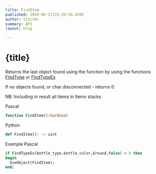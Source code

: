 ```yaml
---
title: FindItem
published: 2020-06-21T21:36:59.459Z
author: Vizit0r
summary: API
layout: blog

---
```


# {title}

Returns the last object found using the function by using the functions [FindType](Api/FindType) or [FindTypeEx](Api/FindTypeEx)

If no objects found, or char disconnected - returns 0.

NB: Including in result all items in Items stacks.




Pascal

```pascal
function FindItem():Cardinal
```



Python
```python
def FindItem(): -> uint
```


Example Pascal
```pascal
if FindTypeEx(bottle_type,bottle_color,Ground,false) > 0 then
begin
  UseObject(FindItem);
end;
```